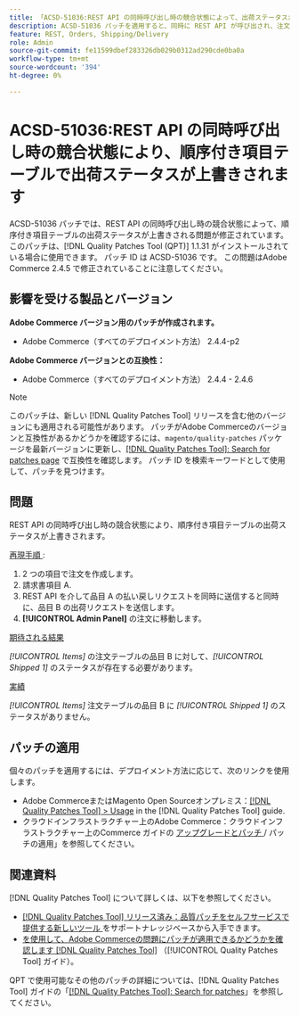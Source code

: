 ```yaml
---
title: 「ACSD-51036:REST API の同時呼び出し時の競合状態によって、出荷ステータスが上書きされる」
description: ACSD-51036 パッチを適用すると、同時に REST API が呼び出され、注文された商品テーブルの配送ステータスが上書きされる際に競合状態が発生するAdobe Commerceの問題を修正できます。
feature: REST, Orders, Shipping/Delivery
role: Admin
source-git-commit: fe11599dbef283326db029b0312ad290cde0ba0a
workflow-type: tm+mt
source-wordcount: '394'
ht-degree: 0%

---
```


# ACSD-51036:REST API の同時呼び出し時の競合状態により、順序付き項目テーブルで出荷ステータスが上書きされます

ACSD-51036 パッチでは、REST API の同時呼び出し時の競合状態によって、順序付き項目テーブルの出荷ステータスが上書きされる問題が修正されています。 このパッチは、[!DNL Quality Patches Tool (QPT)] 1.1.31 がインストールされている場合に使用できます。 パッチ ID は ACSD-51036 です。 この問題はAdobe Commerce 2.4.5 で修正されていることに注意してください。

## 影響を受ける製品とバージョン

**Adobe Commerce バージョン用のパッチが作成されます。**

* Adobe Commerce（すべてのデプロイメント方法） 2.4.4-p2

**Adobe Commerce バージョンとの互換性：**

* Adobe Commerce（すべてのデプロイメント方法） 2.4.4 - 2.4.6

>[!NOTE]
>
>このパッチは、新しい [!DNL Quality Patches Tool] リリースを含む他のバージョンにも適用される可能性があります。 パッチがAdobe Commerceのバージョンと互換性があるかどうかを確認するには、`magento/quality-patches` パッケージを最新バージョンに更新し、[[!DNL Quality Patches Tool]: Search for patches page](https://experienceleague.adobe.com/tools/commerce-quality-patches/index.html) で互換性を確認します。 パッチ ID を検索キーワードとして使用して、パッチを見つけます。

## 問題

REST API の同時呼び出し時の競合状態により、順序付き項目テーブルの出荷ステータスが上書きされます。

<u> 再現手順 </u>:

1. 2 つの項目で注文を作成します。
1. 請求書項目 A.
1. REST API を介して品目 A の払い戻しリクエストを同時に送信すると同時に、品目 B の出荷リクエストを送信します。
1. **[!UICONTROL Admin Panel]** の注文に移動します。

<u> 期待される結果 </u>

*[!UICONTROL Items]* の注文テーブルの品目 B に対して、*[!UICONTROL Shipped 1]* のステータスが存在する必要があります。

<u> 実績 </u>

*[!UICONTROL Items]* 注文テーブルの品目 B に *[!UICONTROL Shipped 1]* のステータスがありません。

## パッチの適用

個々のパッチを適用するには、デプロイメント方法に応じて、次のリンクを使用します。

* Adobe CommerceまたはMagento Open Sourceオンプレミス：[[!DNL Quality Patches Tool] > Usage](/help/tools/quality-patches-tool/usage.md) in the [!DNL Quality Patches Tool] guide.
* クラウドインフラストラクチャー上のAdobe Commerce：クラウドインフラストラクチャー上のCommerce ガイドの [ アップグレードとパッチ ](https://experienceleague.adobe.com/docs/commerce-cloud-service/user-guide/develop/upgrade/apply-patches.html)/ パッチの適用」を参照してください。

## 関連資料

[!DNL Quality Patches Tool] について詳しくは、以下を参照してください。

* [[!DNL Quality Patches Tool]  リリース済み：品質パッチをセルフサービスで提供する新しいツール ](https://experienceleague.adobe.com/en/docs/commerce-knowledge-base/kb/announcements/commerce-announcements/magento-quality-patches-released-new-tool-to-self-serve-quality-patches) をサポートナレッジベースから入手できます。
* [ を使用して、Adobe Commerceの問題にパッチが適用できるかどうかを確認します  [!DNL Quality Patches Tool]](/help/tools/quality-patches-tool/patches-available-in-qpt/check-patch-for-magento-issue-with-magento-quality-patches.md) （[!UICONTROL Quality Patches Tool] ガイド）。


QPT で使用可能なその他のパッチの詳細については、[!DNL Quality Patches Tool] ガイドの「[[!DNL Quality Patches Tool]: Search for patches](https://experienceleague.adobe.com/tools/commerce-quality-patches/index.html)」を参照してください。
